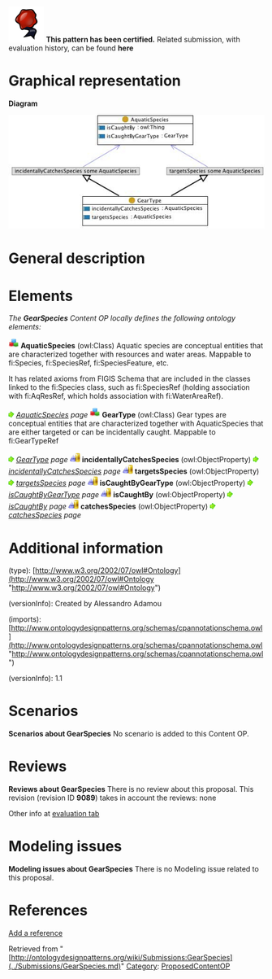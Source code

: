 [![](../images/thumb/b/b5/Certified.png/70px-Certified.png)](../Image/Certified.png.md "Certified.png") __This pattern has been certified.__
Related submission, with evaluation history, can be found __here__





#  Graphical representation


__Diagram__




[![Image:Gearspecies.jpg](../images/9/96/Gearspecies.jpg)](../Image/Gearspecies.jpg.md "Image:Gearspecies.jpg")




#  General description


  




#  Elements


_The __GearSpecies__ Content OP locally defines the following ontology elements:_



[![Class](../images/thumb/2/27/Class.gif/20px-Class.gif)](../Image/Class.gif.md "Class") __AquaticSpecies__ (owl:Class) Aquatic species are conceptual entities that are characterized together with resources and water areas. 
Mappable to fi:Species, fi:SpeciesRef, fi:SpeciesFeature, etc.


It has related axioms from FIGIS Schema that are included in the classes linked to the fi:Species class, such as fi:SpeciesRef (holding association with fi:AqResRef, which holds association with fi:WaterAreaRef). 



 [![](../images/thumb/8/87/ArrowRight.gif/11px-ArrowRight.gif)](../Image/ArrowRight.gif.md "ArrowRight.gif") _[AquaticSpecies](../Submissions/GearSpecies/AquaticSpecies.md "Submissions:GearSpecies/AquaticSpecies") page_
[![Class](../images/thumb/2/27/Class.gif/20px-Class.gif)](../Image/Class.gif.md "Class") __GearType__ (owl:Class) Gear types are conceptual entities that are characterized together with AquaticSpecies that are either targeted or can be incidentally caught. 
Mappable to fi:GearTypeRef 



 [![](../images/thumb/8/87/ArrowRight.gif/11px-ArrowRight.gif)](../Image/ArrowRight.gif.md "ArrowRight.gif") _[GearType](../Submissions/GearSpecies/GearType.md "Submissions:GearSpecies/GearType") page_
[![ObjectProperty](../images/thumb/c/c3/ObjectProperty.gif/20px-ObjectProperty.gif)](../Image/ObjectProperty.gif.md "ObjectProperty") __incidentallyCatchesSpecies__ (owl:ObjectProperty) 
 [![](../images/thumb/8/87/ArrowRight.gif/11px-ArrowRight.gif)](../Image/ArrowRight.gif.md "ArrowRight.gif") _[incidentallyCatchesSpecies](../Submissions/GearSpecies/incidentallyCatchesSpecies.md "Submissions:GearSpecies/incidentallyCatchesSpecies") page_
[![ObjectProperty](../images/thumb/c/c3/ObjectProperty.gif/20px-ObjectProperty.gif)](../Image/ObjectProperty.gif.md "ObjectProperty") __targetsSpecies__ (owl:ObjectProperty) 
 [![](../images/thumb/8/87/ArrowRight.gif/11px-ArrowRight.gif)](../Image/ArrowRight.gif.md "ArrowRight.gif") _[targetsSpecies](../Submissions/GearSpecies/targetsSpecies.md "Submissions:GearSpecies/targetsSpecies") page_
[![ObjectProperty](../images/thumb/c/c3/ObjectProperty.gif/20px-ObjectProperty.gif)](../Image/ObjectProperty.gif.md "ObjectProperty") __isCaughtByGearType__ (owl:ObjectProperty) 
 [![](../images/thumb/8/87/ArrowRight.gif/11px-ArrowRight.gif)](../Image/ArrowRight.gif.md "ArrowRight.gif") _[isCaughtByGearType](../Submissions/GearSpecies/isCaughtByGearType.md "Submissions:GearSpecies/isCaughtByGearType") page_
[![ObjectProperty](../images/thumb/c/c3/ObjectProperty.gif/20px-ObjectProperty.gif)](../Image/ObjectProperty.gif.md "ObjectProperty") __isCaughtBy__ (owl:ObjectProperty) 
 [![](../images/thumb/8/87/ArrowRight.gif/11px-ArrowRight.gif)](../Image/ArrowRight.gif.md "ArrowRight.gif") _[isCaughtBy](../Submissions/GearSpecies/isCaughtBy.md "Submissions:GearSpecies/isCaughtBy") page_
[![ObjectProperty](../images/thumb/c/c3/ObjectProperty.gif/20px-ObjectProperty.gif)](../Image/ObjectProperty.gif.md "ObjectProperty") __catchesSpecies__ (owl:ObjectProperty) 
 [![](../images/thumb/8/87/ArrowRight.gif/11px-ArrowRight.gif)](../Image/ArrowRight.gif.md "ArrowRight.gif") _[catchesSpecies](../Submissions/GearSpecies/catchesSpecies.md "Submissions:GearSpecies/catchesSpecies") page_
#  Additional information


(type): [http://www.w3.org/2002/07/owl#Ontology](http://www.w3.org/2002/07/owl#Ontology "http://www.w3.org/2002/07/owl#Ontology")


(versionInfo): Created by Alessandro Adamou


(imports): [http://www.ontologydesignpatterns.org/schemas/cpannotationschema.owl](http://www.ontologydesignpatterns.org/schemas/cpannotationschema.owl "http://www.ontologydesignpatterns.org/schemas/cpannotationschema.owl")


(versionInfo): 1.1



#  Scenarios



__Scenarios about GearSpecies__
No scenario is added to this Content OP.




#  Reviews



__Reviews about GearSpecies__
There is no review about this proposal.
This revision (revision ID __9089__) takes in account the reviews: none


Other info at [evaluation tab](http://ontologydesignpatterns.org/wiki/index.php?title=Submissions:GearSpecies&action=evaluation "http://ontologydesignpatterns.org/wiki/index.php?title=Submissions:GearSpecies&action=evaluation")




  




#  Modeling issues



__Modeling issues about GearSpecies__
There is no Modeling issue related to this proposal.




  




#  References


[Add a reference](index.php@title=Odp%253AAdd_reference&subject=../Submissions/GearSpecies.md "http://ontologydesignpatterns.org/wiki/index.php?title=Odp:Add_reference&subject=Submissions%3AGearSpecies")


  






Retrieved from "[http://ontologydesignpatterns.org/wiki/Submissions:GearSpecies](../Submissions/GearSpecies.md)"
 [Category](http://ontologydesignpatterns.org/wiki/Special:Categories "Special:Categories"): [ProposedContentOP](../Category/ProposedContentOP.md "Category:ProposedContentOP")